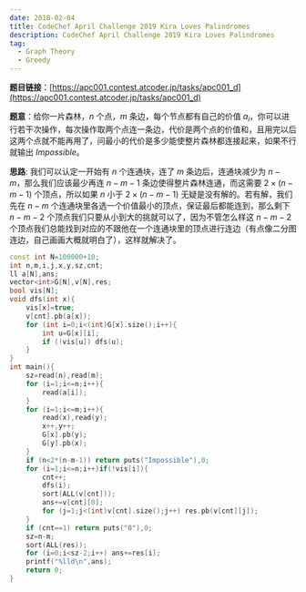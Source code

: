 ```yaml
---
date: 2018-02-04
title: CodeChef April Challenge 2019 Kira Loves Palindromes
description: CodeChef April Challenge 2019 Kira Loves Palindromes
tag:
  - Graph Theory
  - Greedy
---
```


**题目链接**：[https://apc001.contest.atcoder.jp/tasks/apc001_d](https://apc001.contest.atcoder.jp/tasks/apc001_d)

**题意**：给你一片森林，$n$ 个点，$m$ 条边，每个节点都有自己的价值 $a_i$，你可以进行若干次操作，每次操作取两个点连一条边，代价是两个点的价值和，且用完以后这两个点就不能再用了，问最小的代价是多少能使整片森林都连接起来，如果不行就输出 $Impossible$。

**思路**: 我们可以认定一开始有 $n$ 个连通块，连了 $m$ 条边后，连通块减少为 $n-m$，那么我们应该最少再连 $n-m-1$ 条边使得整片森林连通，而这需要 $2\times (n-m-1)$ 个顶点，所以如果 $n$ 小于 $2 \times(n-m-1)$ 无疑是没有解的。若有解，我们先在 $n-m$ 个连通块里各选一个价值最小的顶点，保证最后都能连到，那么剩下 $n-m-2$ 个顶点我们只要从小到大的挑就可以了，因为不管怎么样这 $n-m-2$ 个顶点我们总能找到对应的不跟他在一个连通块里的顶点进行连边（有点像二分图连边，自己画画大概就明白了），这样就解决了。

```cpp
const int N=100000+10;
int n,m,i,j,x,y,sz,cnt;
ll a[N],ans;
vector<int>G[N],v[N],res;
bool vis[N];
void dfs(int x){
    vis[x]=true;
    v[cnt].pb(a[x]);
    for (int i=0;i<(int)G[x].size();i++){
        int u=G[x][i];
        if (!vis[u]) dfs(u);
    }
}
int main(){
    sz=read(n),read(m);
    for (i=1;i<=n;i++){
        read(a[i]);
    }
    for (i=1;i<=m;i++){
        read(x),read(y);
        x++,y++;
        G[x].pb(y);
        G[y].pb(x);
    }
    if (n<2*(n-m-1)) return puts("Impossible"),0;
    for (i=1;i<=n;i++)if(!vis[i]){
        cnt++;
        dfs(i);
        sort(ALL(v[cnt]));
        ans+=v[cnt][0];
        for (j=1;j<(int)v[cnt].size();j++) res.pb(v[cnt][j]);
    }
    if (cnt==1) return puts("0"),0;
    sz=n-m;
    sort(ALL(res));
    for (i=0;i<sz-2;i++) ans+=res[i];
    printf("%lld\n",ans);
    return 0;
}

```
